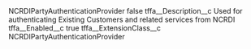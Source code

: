 <?xml version="1.0" encoding="UTF-8"?>
<CustomMetadata xmlns="http://soap.sforce.com/2006/04/metadata" xmlns:xsi="http://www.w3.org/2001/XMLSchema-instance" xmlns:xsd="http://www.w3.org/2001/XMLSchema">
    <label>NCRDIPartyAuthenticationProvider</label>
    <protected>false</protected>
    <values>
        <field>tffa__Description__c</field>
        <value xsi:type="xsd:string">Used for authenticating Existing Customers and related services from NCRDI</value>
    </values>
    <values>
        <field>tffa__Enabled__c</field>
        <value xsi:type="xsd:boolean">true</value>
    </values>
    <values>
        <field>tffa__ExtensionClass__c</field>
        <value xsi:type="xsd:string">NCRDIPartyAuthenticationProvider</value>
    </values>
</CustomMetadata>
